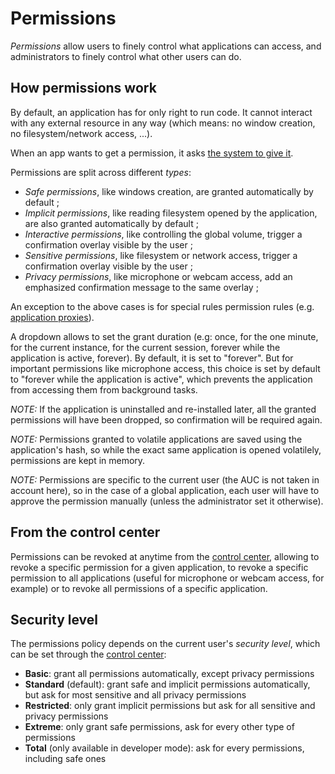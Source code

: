 # Permissions

_Permissions_ allow users to finely control what applications can access, and administrators to finely control what other users can do.

## How permissions work

By default, an application has for only right to run code. It cannot interact with any external resource in any way (which means: no window creation, no filesystem/network access, ...).

When an app wants to get a permission, it asks [the system to give it](../specs/services/grid.md).

Permissions are split across different _types_:

- _Safe permissions_, like windows creation, are granted automatically by default ;
- _Implicit permissions_, like reading filesystem opened by the application, are also granted automatically by default ;
- _Interactive permissions_, like controlling the global volume, trigger a confirmation overlay visible by the user ;
- _Sensitive permissions_, like filesystem or network access, trigger a confirmation overlay visible by the user ;
- _Privacy permissions_, like microphone or webcam access, add an emphasized confirmation message to the same overlay ;

An exception to the above cases is for special rules permission rules (e.g. [application proxies](../technical/dev-mode.md#application-proxies)).

A dropdown allows to set the grant duration (e.g: once, for the one minute, for the current instance, for the current session, forever while the application is active, forever).
By default, it is set to "forever". But for important permissions like microphone access, this choice is set by default to "forever while the application is active", which prevents the application from accessing them from background tasks.

_NOTE:_ If the application is uninstalled and re-installed later, all the granted permissions will have been dropped, so confirmation will be required again.

_NOTE:_ Permissions granted to volatile applications are saved using the application's hash, so while the exact same application is opened volatilely, permissions are kept in memory.

_NOTE:_ Permissions are specific to the current user (the AUC is not taken in account here), so in the case of a global application, each user will have to approve the permission manually (unless the administrator set it otherwise).

## From the control center

Permissions can be revoked at anytime from the [control center](../applications/Central.md), allowing to revoke a specific permission for a given application, to revoke a specific permission to all applications (useful for microphone or webcam access, for example) or to revoke all permissions of a specific application.

## Security level

The permissions policy depends on the current user's _security level_, which can be set through the [control center](../applications/Central.md):

- **Basic**: grant all permissions automatically, except privacy permissions
- **Standard** (default): grant safe and implicit permissions automatically, but ask for most sensitive and all privacy permissions
- **Restricted**: only grant implicit permissions but ask for all sensitive and privacy permissions
- **Extreme**: only grant safe permissions, ask for every other type of permissions
- **Total** (only available in developer mode): ask for every permissions, including safe ones
